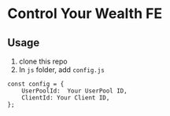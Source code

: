 # Control Your Wealth FE
## Usage
1. clone this repo
2. In `js` folder, add `config.js`
```
const config = {
    UserPoolId:  Your UserPool ID,
    ClientId: Your Client ID,
};
```